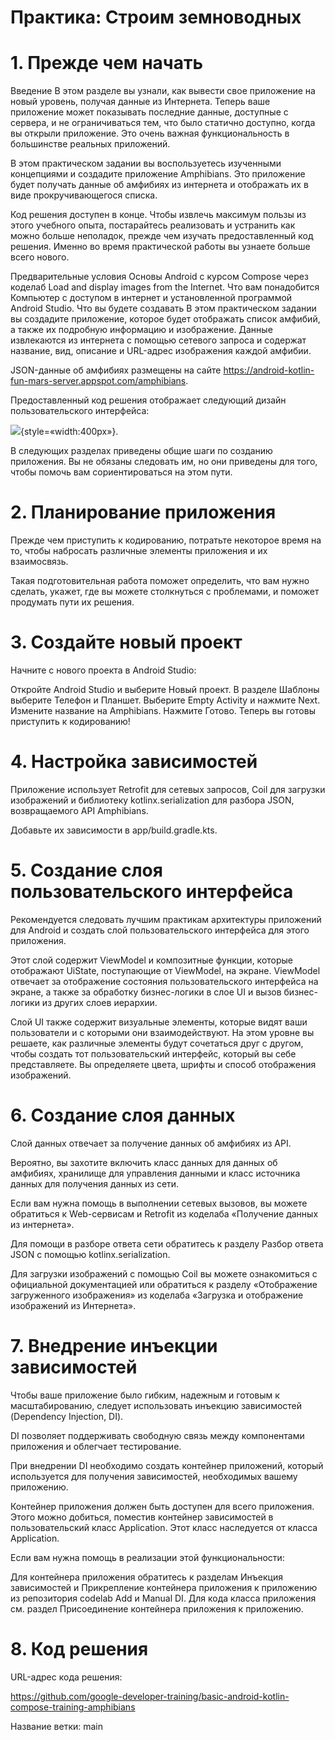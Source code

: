 # Практика: Строим земноводных

# 1. Прежде чем начать
Введение
В этом разделе вы узнали, как вывести свое приложение на новый уровень, получая данные из Интернета. Теперь ваше приложение может показывать последние данные, доступные с сервера, и не ограничиваться тем, что было статично доступно, когда вы открыли приложение. Это очень важная функциональность в большинстве реальных приложений.

В этом практическом задании вы воспользуетесь изученными концепциями и создадите приложение Amphibians. Это приложение будет получать данные об амфибиях из интернета и отображать их в виде прокручивающегося списка.

Код решения доступен в конце. Чтобы извлечь максимум пользы из этого учебного опыта, постарайтесь реализовать и устранить как можно больше неполадок, прежде чем изучать предоставленный код решения. Именно во время практической работы вы узнаете больше всего нового.

Предварительные условия
Основы Android с курсом Compose через коделаб Load and display images from the Internet.
Что вам понадобится
Компьютер с доступом в интернет и установленной программой Android Studio.
Что вы будете создавать
В этом практическом задании вы создадите приложение, которое будет отображать список амфибий, а также их подробную информацию и изображение. Данные извлекаются из интернета с помощью сетевого запроса и содержат название, вид, описание и URL-адрес изображения каждой амфибии.

JSON-данные об амфибиях размещены на сайте https://android-kotlin-fun-mars-server.appspot.com/amphibians.

Предоставленный код решения отображает следующий дизайн пользовательского интерфейса:

![](https://developer.android.com/static/codelabs/basic-android-kotlin-compose-practice-amphibians-app/img/b0e225571b16ffb_856.png){style=«width:400px»}.

В следующих разделах приведены общие шаги по созданию приложения. Вы не обязаны следовать им, но они приведены для того, чтобы помочь вам сориентироваться на этом пути.

# 2. Планирование приложения
Прежде чем приступить к кодированию, потратьте некоторое время на то, чтобы набросать различные элементы приложения и их взаимосвязь.

Такая подготовительная работа поможет определить, что вам нужно сделать, укажет, где вы можете столкнуться с проблемами, и поможет продумать пути их решения.

# 3. Создайте новый проект
Начните с нового проекта в Android Studio:

Откройте Android Studio и выберите Новый проект.
В разделе Шаблоны выберите Телефон и Планшет.
Выберите Empty Activity и нажмите Next.
Измените название на Amphibians.
Нажмите Готово.
Теперь вы готовы приступить к кодированию!

# 4. Настройка зависимостей
Приложение использует Retrofit для сетевых запросов, Coil для загрузки изображений и библиотеку kotlinx.serialization для разбора JSON, возвращаемого API Amphibians.

Добавьте их зависимости в app/build.gradle.kts.


# 5. Создание слоя пользовательского интерфейса
Рекомендуется следовать лучшим практикам архитектуры приложений для Android и создать слой пользовательского интерфейса для этого приложения.

Этот слой содержит ViewModel и композитные функции, которые отображают UiState, поступающие от ViewModel, на экране. ViewModel отвечает за отображение состояния пользовательского интерфейса на экране, а также за обработку бизнес-логики в слое UI и вызов бизнес-логики из других слоев иерархии.

Слой UI также содержит визуальные элементы, которые видят ваши пользователи и с которыми они взаимодействуют. На этом уровне вы решаете, как различные элементы будут сочетаться друг с другом, чтобы создать тот пользовательский интерфейс, который вы себе представляете. Вы определяете цвета, шрифты и способ отображения изображений.

# 6. Создание слоя данных
Слой данных отвечает за получение данных об амфибиях из API.

Вероятно, вы захотите включить класс данных для данных об амфибиях, хранилище для управления данными и класс источника данных для получения данных из сети.

Если вам нужна помощь в выполнении сетевых вызовов, вы можете обратиться к Web-сервисам и Retrofit из коделаба «Получение данных из интернета».

Для помощи в разборе ответа сети обратитесь к разделу Разбор ответа JSON с помощью kotlinx.serialization.

Для загрузки изображений с помощью Coil вы можете ознакомиться с официальной документацией или обратиться к разделу «Отображение загруженного изображения» из коделаба «Загрузка и отображение изображений из Интернета».

# 7. Внедрение инъекции зависимостей
Чтобы ваше приложение было гибким, надежным и готовым к масштабированию, следует использовать инъекцию зависимостей (Dependency Injection, DI).

DI позволяет поддерживать свободную связь между компонентами приложения и облегчает тестирование.

При внедрении DI необходимо создать контейнер приложений, который используется для получения зависимостей, необходимых вашему приложению.

Контейнер приложения должен быть доступен для всего приложения. Этого можно добиться, поместив контейнер зависимостей в пользовательский класс Application. Этот класс наследуется от класса Application.

Если вам нужна помощь в реализации этой функциональности:

Для контейнера приложения обратитесь к разделам Инъекция зависимостей и Прикрепление контейнера приложения к приложению из репозитория codelab Add и Manual DI.
Для кода класса приложения см. раздел Присоединение контейнера приложения к приложению.

# 8. Код решения
URL-адрес кода решения:

https://github.com/google-developer-training/basic-android-kotlin-compose-training-amphibians

Название ветки: main

